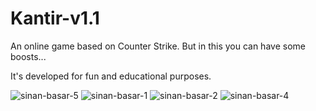 # Kantir-v1.1
 An online game based on Counter Strike. But in this you can have some boosts...
 
It's developed for fun and educational purposes.



![sinan-basar-5](https://user-images.githubusercontent.com/24250775/161387260-569e3972-fa1e-490c-82ea-3a623b76432e.jpg)
![sinan-basar-1](https://user-images.githubusercontent.com/24250775/161387268-02580091-f0d7-433f-bd5f-4e2dd245c2cc.jpg)
![sinan-basar-2](https://user-images.githubusercontent.com/24250775/161387277-0c80c8e3-21a6-491a-9f47-fda1c434f4ee.jpg)
![sinan-basar-4](https://user-images.githubusercontent.com/24250775/161387282-2743fdfe-1542-4bac-96a8-fa522dda5479.jpg)
